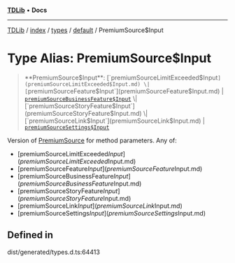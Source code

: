 [**TDLib**](../../../../../../README.md) • **Docs**

***

[TDLib](../../../../../../modules.md) / [index](../../../../../README.md) / [types](../../../README.md) / [default](../README.md) / PremiumSource$Input

# Type Alias: PremiumSource$Input

> **PremiumSource$Input**: [`premiumSourceLimitExceeded$Input`](premiumSourceLimitExceeded$Input.md) \| [`premiumSourceFeature$Input`](premiumSourceFeature$Input.md) \| [`premiumSourceBusinessFeature$Input`](premiumSourceBusinessFeature$Input.md) \| [`premiumSourceStoryFeature$Input`](premiumSourceStoryFeature$Input.md) \| [`premiumSourceLink$Input`](premiumSourceLink$Input.md) \| [`premiumSourceSettings$Input`](premiumSourceSettings$Input.md)

Version of [PremiumSource](PremiumSource.md) for method parameters.
Any of:
- [premiumSourceLimitExceeded$Input](premiumSourceLimitExceeded$Input.md)
- [premiumSourceFeature$Input](premiumSourceFeature$Input.md)
- [premiumSourceBusinessFeature$Input](premiumSourceBusinessFeature$Input.md)
- [premiumSourceStoryFeature$Input](premiumSourceStoryFeature$Input.md)
- [premiumSourceLink$Input](premiumSourceLink$Input.md)
- [premiumSourceSettings$Input](premiumSourceSettings$Input.md)

## Defined in

dist/generated/types.d.ts:64413
